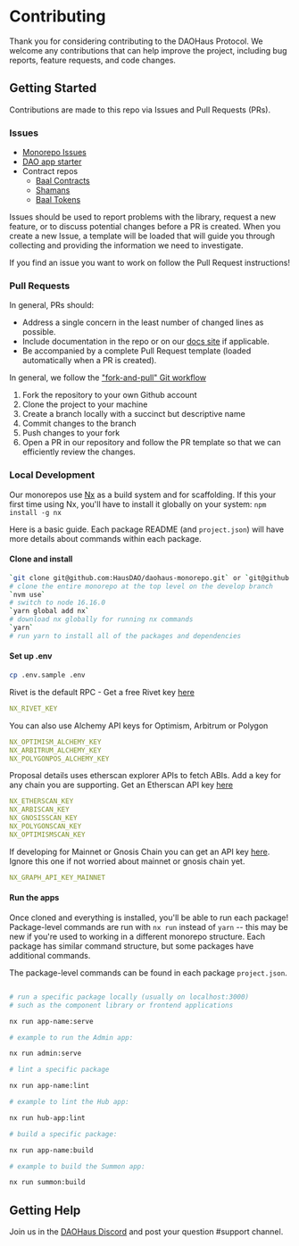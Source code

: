 # Contributing

Thank you for considering contributing to the DAOHaus Protocol. We welcome any contributions that can help improve the project, including bug reports, feature requests, and code changes.

## Getting Started

Contributions are made to this repo via Issues and Pull Requests (PRs).

### Issues

- [Monorepo Issues](https://github.com/HausDAO/monorepo/issues)
- [DAO app starter](https://github.com/HausDAO/dao-app-starter-vite/issues)
- Contract repos
  - [Baal Contracts](https://github.com/HausDAO/Baal/issues)
  - [Shamans](https://github.com/HausDAO/baal-shamans/issues)
  - [Baal Tokens](https://github.com/HausDAO/baal-tokens/issues)

Issues should be used to report problems with the library, request a new feature, or to discuss potential changes before a PR is created. When you create a new Issue, a template will be loaded that will guide you through collecting and providing the information we need to investigate.

If you find an issue you want to work on follow the Pull Request instructions!

### Pull Requests

In general, PRs should:

- Address a single concern in the least number of changed lines as possible.
- Include documentation in the repo or on our [docs site](https://docs.daohaus.club/) if applicable.
- Be accompanied by a complete Pull Request template (loaded automatically when a PR is created).

In general, we follow the ["fork-and-pull" Git workflow](https://github.com/susam/gitpr)

1. Fork the repository to your own Github account
2. Clone the project to your machine
3. Create a branch locally with a succinct but descriptive name
4. Commit changes to the branch
5. Push changes to your fork
6. Open a PR in our repository and follow the PR template so that we can efficiently review the changes.

### Local Development

Our monorepos use [Nx](https://nx.dev/) as a build system and for scaffolding. If this your first time using Nx, you'll have to install it globally on your system:
`npm install -g nx`

Here is a basic guide. Each package README (and `project.json`) will have more details about commands within each package.

#### Clone and install

```bash
`git clone git@github.com:HausDAO/daohaus-monorepo.git` or `git@github.com:HausDAO/daohaus-monorepo.git`
# clone the entire monorepo at the top level on the develop branch
`nvm use`
# switch to node 16.16.0
`yarn global add nx`
# download nx globally for running nx commands
`yarn`
# run yarn to install all of the packages and dependencies
```

#### Set up .env

```bash
cp .env.sample .env
```

Rivet is the default RPC - Get a free Rivet key [here](https://rivet.cloud/)

```yaml
NX_RIVET_KEY
```

You can also use Alchemy API keys for Optimism, Arbitrum or Polygon

```yaml
NX_OPTIMISM_ALCHEMY_KEY
NX_ARBITRUM_ALCHEMY_KEY
NX_POLYGONPOS_ALCHEMY_KEY
```

Proposal details uses etherscan explorer APIs to fetch ABIs. Add a key for any chain you are supporting. Get an Etherscan API key [here](https://etherscan.io/apis)

```yaml
NX_ETHERSCAN_KEY
NX_ARBISCAN_KEY
NX_GNOSISSCAN_KEY
NX_POLYGONSCAN_KEY
NX_OPTIMISMSCAN_KEY
```

If developing for Mainnet or Gnosis Chain you can get an API key [here](https://thegraph.com/explorer/subgraph?id=GfHFdFmiSwW1PKtnDhhcxhArwtTjVuMnXxQ5XcETF1bP&view=Overview). Ignore this one if not worried about mainnet or gnosis chain yet.

```yaml
NX_GRAPH_API_KEY_MAINNET
```

#### Run the apps

Once cloned and everything is installed, you'll be able to run each package! Package-level commands are run with `nx run` instead of `yarn` -- this may be new if you're used to working in a different monorepo structure. Each package has similar command structure, but some packages have additional commands.

The package-level commands can be found in each package `project.json`.

```bash

# run a specific package locally (usually on localhost:3000)
# such as the component library or frontend applications

nx run app-name:serve

# example to run the Admin app:

nx run admin:serve

# lint a specific package

nx run app-name:lint

# example to lint the Hub app:

nx run hub-app:lint

# build a specific package:

nx run app-name:build

# example to build the Summon app:

nx run summon:build
```

## Getting Help

Join us in the [DAOHaus Discord](https://discord.com/invite/3drjHWWcRa) and post your question #support channel.
